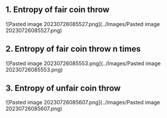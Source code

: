 ## 1. Entropy of fair coin throw

![Pasted image 20230726085527.png](../Images/Pasted image 20230726085527.png)


## 2. Entropy of fair coin throw n times

![Pasted image 20230726085553.png](../Images/Pasted image 20230726085553.png)


## 3. Entropy of unfair coin throw

![Pasted image 20230726085607.png](../Images/Pasted image 20230726085607.png)